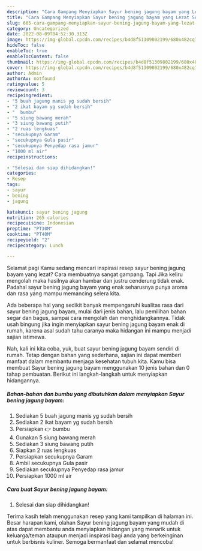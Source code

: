 ```yaml
---
description: "Cara Gampang Menyiapkan Sayur bening jagung bayam yang Lezat Sekali"
title: "Cara Gampang Menyiapkan Sayur bening jagung bayam yang Lezat Sekali"
slug: 665-cara-gampang-menyiapkan-sayur-bening-jagung-bayam-yang-lezat-sekali
category: Uncategorized
date: 2022-08-09T04:52:30.313Z
image: https://img-global.cpcdn.com/recipes/b4d8f51309802199/680x482cq70/sayur-bening-jagung-bayam-foto-resep-utama.jpg
hideToc: false
enableToc: true
enableTocContent: false
thumbnail: https://img-global.cpcdn.com/recipes/b4d8f51309802199/680x482cq70/sayur-bening-jagung-bayam-foto-resep-utama.jpg
cover: https://img-global.cpcdn.com/recipes/b4d8f51309802199/680x482cq70/sayur-bening-jagung-bayam-foto-resep-utama.jpg
author: Admin
authorAv: notfound
ratingvalue: 5
reviewcount: 3
recipeingredient:
- "5 buah jagung manis yg sudah bersih"
- "2 ikat bayam yg sudah bersih"
- "  bumbu"
- "5 siung bawang merah"
- "3 siung bawang putih"
- "2 ruas lengkuas"
- "secukupnya Garam"
- "secukupnya Gula pasir"
- "secukupnya Penyedap rasa jamur"
- "1000 ml air"
recipeinstructions:

- "Selesai dan siap dihidangkan!"
categories:
- Resep
tags:
- sayur
- bening
- jagung

katakunci: sayur bening jagung 
nutrition: 265 calories
recipecuisine: Indonesian
preptime: "PT30M"
cooktime: "PT40M"
recipeyield: "2"
recipecategory: Lunch

---
```



Selamat pagi Kamu sedang mencari inspirasi resep sayur bening jagung bayam yang lezat? Cara membuatnya sangat gampang. Tapi Jika keliru mengolah maka hasilnya akan hambar dan justru cenderung tidak enak. Padahal sayur bening jagung bayam yang enak seharusnya punya aroma dan rasa yang mampu memancing selera kita.


Ada beberapa hal yang sedikit banyak mempengaruhi kualitas rasa dari sayur bening jagung bayam, mulai dari jenis bahan, lalu pemilihan bahan segar dan bagus, sampai cara mengolah dan menghidangkannya. Tidak usah bingung jika ingin menyiapkan sayur bening jagung bayam enak di rumah, karena asal sudah tahu caranya maka hidangan ini mampu menjadi sajian istimewa.




Nah, kali ini kita coba, yuk, buat sayur bening jagung bayam sendiri di rumah. Tetap dengan bahan yang sederhana, sajian ini dapat memberi manfaat dalam membantu menjaga kesehatan tubuh kita. Kamu bisa membuat Sayur bening jagung bayam menggunakan 10 jenis bahan dan 0 tahap pembuatan. Berikut ini langkah-langkah untuk menyiapkan hidangannya.

<!--inarticleads1-->

##### Bahan-bahan dan bumbu yang dibutuhkan dalam menyiapkan Sayur bening jagung bayam:

1. Sediakan 5 buah jagung manis yg sudah bersih
1. Sediakan 2 ikat bayam yg sudah bersih
1. Persiapkan  👉 bumbu
1. Gunakan 5 siung bawang merah
1. Sediakan 3 siung bawang putih
1. Siapkan 2 ruas lengkuas
1. Persiapkan secukupnya Garam
1. Ambil secukupnya Gula pasir
1. Sediakan secukupnya Penyedap rasa jamur
1. Persiapkan 1000 ml air




<!--inarticleads2-->

##### Cara buat Sayur bening jagung bayam:


1. Selesai dan siap dihidangkan!



Terima kasih telah menggunakan resep yang kami tampilkan di halaman ini. Besar harapan kami, olahan Sayur bening jagung bayam yang mudah di atas dapat membantu anda menyiapkan hidangan yang menarik untuk keluarga/teman ataupun menjadi inspirasi bagi anda yang berkeinginan untuk berbisnis kuliner. Semoga bermanfaat dan selamat mencoba!

